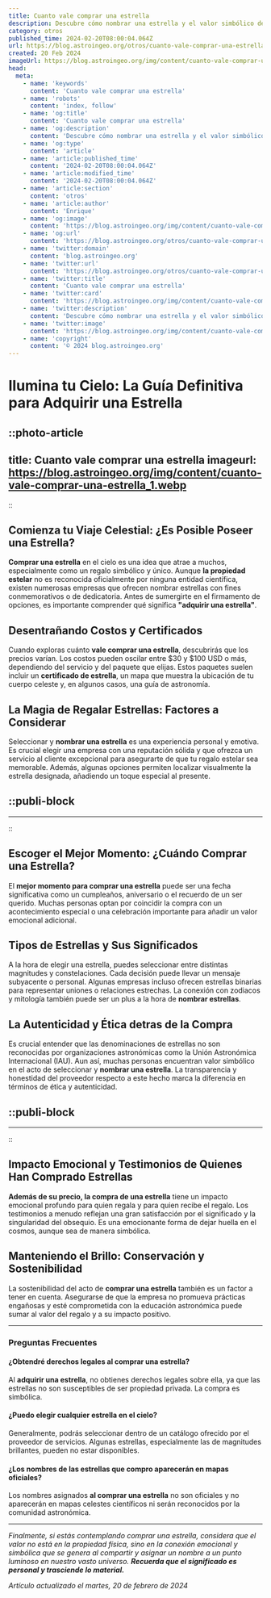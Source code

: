```yaml
---
title: Cuanto vale comprar una estrella
description: Descubre cómo nombrar una estrella y el valor simbólico de este hermoso regalo. Una guía para comprar tu estrella en el cielo.
category: otros
published_time: 2024-02-20T08:00:04.064Z
url: https://blog.astroingeo.org/otros/cuanto-vale-comprar-una-estrella
created: 20 Feb 2024
imageUrl: https://blog.astroingeo.org/img/content/cuanto-vale-comprar-una-estrella_1.webp
head:
  meta:
    - name: 'keywords'
      content: 'Cuanto vale comprar una estrella'
    - name: 'robots'
      content: 'index, follow'
    - name: 'og:title'
      content: 'Cuanto vale comprar una estrella'
    - name: 'og:description'
      content: 'Descubre cómo nombrar una estrella y el valor simbólico de este hermoso regalo. Una guía para comprar tu estrella en el cielo.'
    - name: 'og:type'
      content: 'article'
    - name: 'article:published_time'
      content: '2024-02-20T08:00:04.064Z'
    - name: 'article:modified_time'
      content: '2024-02-20T08:00:04.064Z'
    - name: 'article:section'
      content: 'otros'
    - name: 'article:author'
      content: 'Enrique'
    - name: 'og:image'
      content: 'https://blog.astroingeo.org/img/content/cuanto-vale-comprar-una-estrella_1.webp'
    - name: 'og:url'
      content: 'https://blog.astroingeo.org/otros/cuanto-vale-comprar-una-estrella'
    - name: 'twitter:domain'
      content: 'blog.astroingeo.org'
    - name: 'twitter:url'
      content: 'https://blog.astroingeo.org/otros/cuanto-vale-comprar-una-estrella'
    - name: 'twitter:title'
      content: 'Cuanto vale comprar una estrella'
    - name: 'twitter:card'
      content: 'https://blog.astroingeo.org/img/content/cuanto-vale-comprar-una-estrella_1.webp'
    - name: 'twitter:description'
      content: 'Descubre cómo nombrar una estrella y el valor simbólico de este hermoso regalo. Una guía para comprar tu estrella en el cielo.'
    - name: 'twitter:image'
      content: 'https://blog.astroingeo.org/img/content/cuanto-vale-comprar-una-estrella_1.webp'
    - name: 'copyright'
      content: '© 2024 blog.astroingeo.org'
---
```

# Ilumina tu Cielo: La Guía Definitiva para Adquirir una Estrella


::photo-article
---
title: Cuanto vale comprar una estrella
imageurl: https://blog.astroingeo.org/img/content/cuanto-vale-comprar-una-estrella_1.webp
---
::



## Comienza tu Viaje Celestial: ¿Es Posible Poseer una Estrella?

**Comprar una estrella** en el cielo es una idea que atrae a muchos, especialmente como un regalo simbólico y único. Aunque **la propiedad estelar** no es reconocida oficialmente por ninguna entidad científica, existen numerosas empresas que ofrecen nombrar estrellas con fines conmemorativos o de dedicatoria. Antes de sumergirte en el firmamento de opciones, es importante comprender qué significa **"adquirir una estrella"**.

## Desentrañando Costos y Certificados

Cuando exploras cuánto **vale comprar una estrella**, descubrirás que los precios varían. Los costos pueden oscilar entre $30 y $100 USD o más, dependiendo del servicio y del paquete que elijas. Estos paquetes suelen incluir un **certificado de estrella**, un mapa que muestra la ubicación de tu cuerpo celeste y, en algunos casos, una guía de astronomía.

## La Magia de Regalar Estrellas: Factores a Considerar

Seleccionar y **nombrar una estrella** es una experiencia personal y emotiva. Es crucial elegir una empresa con una reputación sólida y que ofrezca un servicio al cliente excepcional para asegurarte de que tu regalo estelar sea memorable. Además, algunas opciones permiten localizar visualmente la estrella designada, añadiendo un toque especial al presente.


  ::publi-block
  ---
  ---
  ::
  
  

## Escoger el Mejor Momento: ¿Cuándo Comprar una Estrella?

El **mejor momento para comprar una estrella** puede ser una fecha significativa como un cumpleaños, aniversario o el recuerdo de un ser querido. Muchas personas optan por coincidir la compra con un acontecimiento especial o una celebración importante para añadir un valor emocional adicional.

## Tipos de Estrellas y Sus Significados

A la hora de elegir una estrella, puedes seleccionar entre distintas magnitudes y constelaciones. Cada decisión puede llevar un mensaje subyacente o personal. Algunas empresas incluso ofrecen estrellas binarias para representar uniones o relaciones estrechas. La conexión con zodiacos y mitología también puede ser un plus a la hora de **nombrar estrellas**.

## La Autenticidad y Ética detras de la Compra

Es crucial entender que las denominaciones de estrellas no son reconocidas por organizaciones astronómicas como la Unión Astronómica Internacional (IAU). Aun así, muchas personas encuentran valor simbólico en el acto de seleccionar y **nombrar una estrella**. La transparencia y honestidad del proveedor respecto a este hecho marca la diferencia en términos de ética y autenticidad.


  ::publi-block
  ---
  ---
  ::
  
  

## Impacto Emocional y Testimonios de Quienes Han Comprado Estrellas

**Además de su precio, la compra de una estrella** tiene un impacto emocional profundo para quien regala y para quien recibe el regalo. Los testimonios a menudo reflejan una gran satisfacción por el significado y la singularidad del obsequio. Es una emocionante forma de dejar huella en el cosmos, aunque sea de manera simbólica.

## Manteniendo el Brillo: Conservación y Sostenibilidad

La sostenibilidad del acto de **comprar una estrella** también es un factor a tener en cuenta. Asegurarse de que la empresa no promueva prácticas engañosas y esté comprometida con la educación astronómica puede sumar al valor del regalo y a su impacto positivo.

---

### Preguntas Frecuentes

#### ¿Obtendré derechos legales al comprar una estrella?

Al **adquirir una estrella**, no obtienes derechos legales sobre ella, ya que las estrellas no son susceptibles de ser propiedad privada. La compra es simbólica.

#### ¿Puedo elegir cualquier estrella en el cielo?

Generalmente, podrás seleccionar dentro de un catálogo ofrecido por el proveedor de servicios. Algunas estrellas, especialmente las de magnitudes brillantes, pueden no estar disponibles.

#### ¿Los nombres de las estrellas que compro aparecerán en mapas oficiales?

Los nombres asignados **al comprar una estrella** no son oficiales y no aparecerán en mapas celestes científicos ni serán reconocidos por la comunidad astronómica.

---

_Finalmente, si estás contemplando comprar una estrella, considera que el valor no está en la propiedad física, sino en la conexión emocional y simbólica que se genera al compartir y asignar un nombre a un punto luminoso en nuestro vasto universo. **Recuerda que el significado es personal y trasciende lo material.**_

_Artículo actualizado el martes, 20 de febrero de 2024_